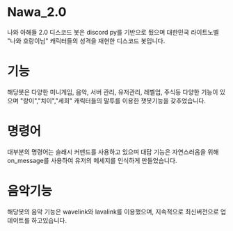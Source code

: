 # Nawa_2.0
나와 아해들 2.0 디스코드 봇은 discord py를 기반으로 뒀으며 대한민국 라이트노벨 "나와 호랑이님" 캐릭터들의 성격을 재현한 디스코드 봇입니다.

# 기능
해당봇은 다양한 미니게임, 음악, 서버 관리, 유저관리, 레벨업, 주식등 다양한 기능이 있으며 "랑이","치이","세희" 캐릭터들의 말투를 이용한 챗봇기능을 갖추었습니다.

# 명령어
대부분의 명령어는 슬래시 커맨드를 사용하고 있으며 대답 기능은 자연스러움을 위해 on_message를 사용하여 유저의 메세지를 인식하게 만들었습니다.

# 음악기능
해당봇의 음악 기능은 wavelink와 lavalink를 이용했으며, 지속적으로 최신버전으로 업데이트를 하고있습니다.
